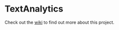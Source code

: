 # TextAnalytics

Check out the [wiki](https://github.com/Robbilie/TextAnalytics/wiki) to find out more about this project. 